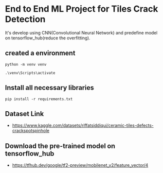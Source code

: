 # End to End ML Project for Tiles Crack Detection

It's develop using CNN(Convolutional Neural Network) and predefine model on tensorflow_hub(reduce the overfitting).

## created a environment
```
python -m venv venv

.\venv\Scripts\activate
```

## Install all necessary libraries
```
pip install -r requirements.txt
```

## Dataset Link
- https://www.kaggle.com/datasets/riffatsiddiqui/ceramic-tiles-defects-crackspotspinhole

## Download the pre-trained model on tensorflow_hub

- https://tfhub.dev/google/tf2-preview/mobilenet_v2/feature_vector/4
